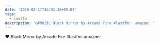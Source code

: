 ```yaml
---
date: '2010-02-17T16:02:16+00:00'
tags:
  - lastfm
description: '&#9829; Black Mirror by Arcade Fire #lastfm:  amazon: '
---
```

&#9829; Black Mirror by Arcade Fire #lastfm:  amazon: 
